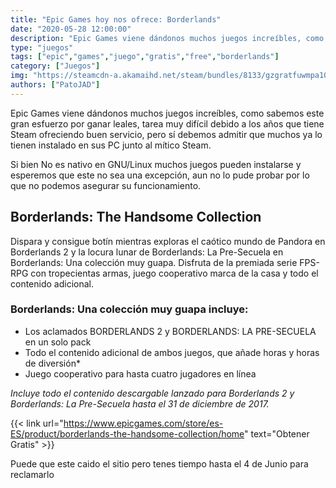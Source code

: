 ```yaml
---
title: "Epic Games hoy nos ofrece: Borderlands"
date: "2020-05-28 12:00:00"
description: "Epic Games viene dándonos muchos juegos increíbles, como sabemos este gran esfuerzo por ganar leales..."
type: "juegos"
tags: ["epic","games","juego","gratis","free","borderlands"]
category: ["Juegos"]
img: "https://steamcdn-a.akamaihd.net/steam/bundles/8133/gzgratfuwmpa1072/header_586x192.jpg"
authors: ["PatoJAD"]
---
```


Epic Games viene dándonos muchos juegos increíbles, como sabemos este gran esfuerzo por ganar leales, tarea muy difícil debido a los años que tiene Steam ofreciendo buen servicio, pero sí debemos admitir que muchos ya lo tienen instalado en sus PC junto al mítico Steam.

Si bien No es nativo en GNU/Linux muchos juegos pueden instalarse y esperemos que este no sea una excepción, aun no lo pude probar por lo que no podemos asegurar su funcionamiento.




## Borderlands: The Handsome Collection



Dispara y consigue botín mientras exploras el caótico mundo de Pandora en Borderlands 2 y la locura lunar de Borderlands: La Pre-Secuela en Borderlands: Una colección muy guapa. Disfruta de la premiada serie FPS-RPG con tropecientas armas, juego cooperativo marca de la casa y todo el contenido adicional.




### Borderlands: Una colección muy guapa incluye:



* Los aclamados BORDERLANDS 2 y BORDERLANDS: LA PRE-SECUELA en un solo pack
* Todo el contenido adicional de ambos juegos, que añade horas y horas de diversión*
* Juego cooperativo para hasta cuatro jugadores en línea



*Incluye todo el contenido descargable lanzado para Borderlands 2 y Borderlands: La Pre-Secuela hasta el 31 de diciembre de 2017.*


{{< link url="https://www.epicgames.com/store/es-ES/product/borderlands-the-handsome-collection/home" text="Obtener Gratis" >}}


Puede que este caido el sitio pero tenes tiempo hasta el 4 de Junio para reclamarlo
